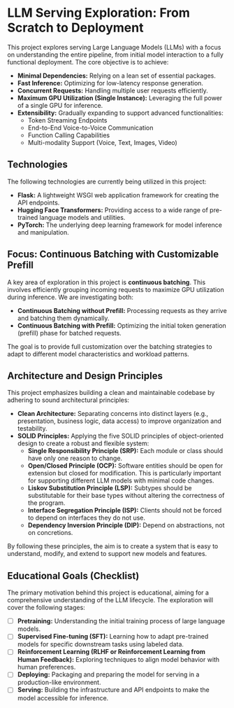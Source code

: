 # LLM Serving Exploration: From Scratch to Deployment

This project explores serving Large Language Models (LLMs) with a focus on understanding the entire pipeline, from initial model interaction to a fully functional deployment. The core objective is to achieve:

* **Minimal Dependencies:** Relying on a lean set of essential packages.
* **Fast Inference:** Optimizing for low-latency response generation.
* **Concurrent Requests:** Handling multiple user requests efficiently.
* **Maximum GPU Utilization (Single Instance):** Leveraging the full power of a single GPU for inference.
* **Extensibility:** Gradually expanding to support advanced functionalities:
    * Token Streaming Endpoints
    * End-to-End Voice-to-Voice Communication
    * Function Calling Capabilities
    * Multi-modality Support (Voice, Text, Images, Video)

## Technologies

The following technologies are currently being utilized in this project:

* **Flask:** A lightweight WSGI web application framework for creating the API endpoints.
* **Hugging Face Transformers:** Providing access to a wide range of pre-trained language models and utilities.
* **PyTorch:** The underlying deep learning framework for model inference and manipulation.

## Focus: Continuous Batching with Customizable Prefill

A key area of exploration in this project is **continuous batching**. This involves efficiently grouping incoming requests to maximize GPU utilization during inference. We are investigating both:

* **Continuous Batching without Prefill:** Processing requests as they arrive and batching them dynamically.
* **Continuous Batching with Prefill:** Optimizing the initial token generation (prefill) phase for batched requests.

The goal is to provide full customization over the batching strategies to adapt to different model characteristics and workload patterns.

## Architecture and Design Principles

This project emphasizes building a clean and maintainable codebase by adhering to sound architectural principles:

* **Clean Architecture:** Separating concerns into distinct layers (e.g., presentation, business logic, data access) to improve organization and testability.
* **SOLID Principles:** Applying the five SOLID principles of object-oriented design to create a robust and flexible system:
    * **Single Responsibility Principle (SRP):** Each module or class should have only one reason to change.
    * **Open/Closed Principle (OCP):** Software entities should be open for extension but closed for modification. This is particularly important for supporting different LLM models with minimal code changes.
    * **Liskov Substitution Principle (LSP):** Subtypes should be substitutable for their base types without altering the correctness of the program.
    * **Interface Segregation Principle (ISP):** Clients should not be forced to depend on interfaces they do not use.
    * **Dependency Inversion Principle (DIP):** Depend on abstractions, not on concretions.

By following these principles, the aim is to create a system that is easy to understand, modify, and extend to support new models and features.

## Educational Goals (Checklist)

The primary motivation behind this project is educational, aiming for a comprehensive understanding of the LLM lifecycle. The exploration will cover the following stages:

* [ ] **Pretraining:** Understanding the initial training process of large language models.
* [ ] **Supervised Fine-tuning (SFT):** Learning how to adapt pre-trained models for specific downstream tasks using labeled data.
* [ ] **Reinforcement Learning (RLHF or Reinforcement Learning from Human Feedback):** Exploring techniques to align model behavior with human preferences.
* [ ] **Deploying:** Packaging and preparing the model for serving in a production-like environment.
* [ ] **Serving:** Building the infrastructure and API endpoints to make the model accessible for inference.